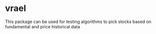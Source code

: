 # vrael
This package can be used for testing algorithms to pick stocks based on fundamental and price historical data
